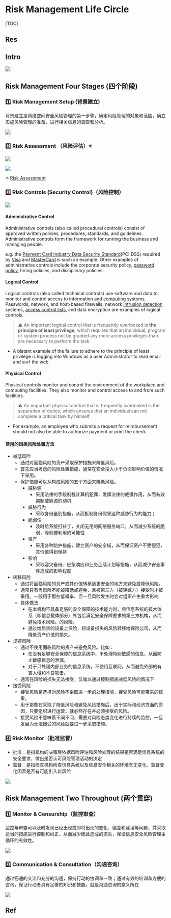 # Risk Management Life Circle

[TOC]



## Res



## Intro
![](../../../../../Assets/Pics/Screenshot%202023-10-08%20at%2011.03.41AM.png)



## Risk Management Four Stages (四个阶段)
### 1️⃣ Risk Management Setup (背景建立)
背景建立是网络空间安全风险管理的第一步骤，确定风险管理的对象和范围，确立实施风险管理的准备，进行相关信息的调查和分析。

![](../../../../../Assets/Pics/Screenshot%202023-11-03%20at%201.39.00PM.png)

### 2️⃣ Risk Assessment （风险评估）⭐

![](../../../../../Assets/Pics/Screenshot%202023-11-03%20at%201.39.28PM.png)

![](../../../../../Assets/Pics/Screenshot%202023-10-08%20at%2011.11.33AM.png)

↗ [Risk Assessment](Risk%20Assessment.md)

### 3️⃣ Risk Controls (Security Control)（风险控制）
![](../../../../../Assets/Pics/Screenshot%202023-11-03%20at%201.39.51PM.png)

#### Administrative Control
Administrative controls (also called procedural controls) consist of approved written policies, procedures, standards, and guidelines. Administrative controls form the framework for running the business and managing people.

e.g. the [Payment Card Industry Data Security Standard](https://en.wikipedia.org/wiki/Payment_Card_Industry_Data_Security_Standard)(PCI DSS) required by [Visa](https://en.wikipedia.org/wiki/Visa_Inc.) and [MasterCard](https://en.wikipedia.org/wiki/MasterCard) is such an example. Other examples of administrative controls include the corporate security policy, [password policy](https://en.wikipedia.org/wiki/Password_policy), hiring policies, and disciplinary policies.
#### Logical Control
Logical controls (also called technical controls) use software and data to monitor and control access to information and [computing](https://en.wikipedia.org/wiki/Computing) systems. Passwords, network, and host-based firewalls, network [intrusion detection](https://en.wikipedia.org/wiki/Intrusion_detection) systems, [access control lists](https://en.wikipedia.org/wiki/Access_control_list), and data encryption are examples of logical controls.

> ⚠ An important logical control that is frequently overlooked is **the principle of least privilege,** which requires that an individual, program or system process not be granted any more access privileges than are necessary to perform the task.

- A blatant example of the failure to adhere to the principle of least privilege is logging into Windows as a user Administrator to read email and surf the web
#### Physical Control
Physical controls monitor and control the environment of the workplace and computing facilities. They also monitor and control access to and from such facilities. 

> ⚠ An important physical control that is frequently overlooked is the separation of duties, which ensures that an individual can not complete a critical task by himself.

- For example, an employee who submits a request for reimbursement should not also be able to authorize payment or print the check.


#### 常用的四类风险处置方法
- 减低风险
	- 通过对面临风险的资产采取保护措施来降低风险。
	- 首先应当考虑的风险处置措施，通常在安全投入小于负面影响价值的情况下采用。
	- 保护措施可以从构成风险的五个方面来降低风险。
		- 威胁源
			- 采用法律的手段制裁计算机犯罪，发挥法律的威慑作用，从而有效遏制威胁源的动机
		- 威胁行为
			- 采取身份鉴别措施，从而抵制身份假冒这种威胁行为的能力；
		- 脆弱性
			- 及时给系统打补丁，关闭无用的网络服务端口，从而减少系统的脆弱，降低被利用的可能性
		- 资产
			- 采用各种防护措施，建立资产的安全域，从而保证资产不受侵犯，其价值得到保持
		- 影响
			- 采取容灾备份、应急响应和业务连续计划等措施，从而减少安全事件造成的影响程度
- 转移风险
	- 通过将面临风险的资产或其价值转移到更安全的地方来避免或降低风险。
	- 通常只有当风险不能被降低或避免、且被第三方（被转嫁方）接受时才被采用。一般用于那些低概率、但一旦风险发生时会对组织产生重大影响
	- 具体做法
		- 在本机构不具备足够的安全保障的技术能力时，将信息系统的技术体系（即信息载体部分）外包给满足安全保障要求的第三方机构，从而避免技术风险。的风险。
		- 通过给昂贵的设备上保险，将设备损失的风险转移给保险公司，从而降低资产价值的损失。
- 规避风险
	- 通过不使用面临风险的资产来避免风险。比如：
		- 在没有足够安全保障的信息系统中，不处理特别敏感的信息，从而防止敏感信息的泄漏。
		- 对于只处理内部业务的信息系统，不使用互联网，从而避免外部的有害入侵和不良攻击。
	- 通常在风险的损失无法接受，又难以通过控制措施减低风险的情况下
- 接受风险
	- 接受风险是选择对风险不采取进一步的处理措施，接受风险可能带来的结果。
	- 用于那些在采取了降低风险和避免风险措施后，出于实际和经济方面的原因，只要组织进行运营，就必然存在并必须接受的风险。
	- 接受风险不意味着不闻不问，需要对风险态势变化进行持续的监控，一旦发展为无法接受的风险就要进一步采取措施。

### 4️⃣ Risk Monitor（批准监督）
- 批准：是指机构的决策层依据风险评估和风险处理的结果是否满足信息系统的安全要求，做出是否认可风险管理活动的决定
- 监督：是指检查机构检查信息系统以及信息安全相关的环境有无变化，监督变化因素是否有可能引入新风险

![](../../../../../Assets/Pics/Screenshot%202023-11-03%20at%201.46.57PM.png)



## Risk Management Two Throughout (两个贯穿)
### 1️⃣ Monitor & Censurship（监控审查）
监控与审查可以及时发现已经出现或即将出现的变化、偏差和延误等问题，并采取适当的措施进行控制和纠正，从而减少因此造成的损失，保证信息安全风险管理主循环的有效性。

![](../../../../../Assets/Pics/Screenshot%202023-11-03%20at%201.47.32PM.png)

### 2️⃣ Communication & Consultation（沟通咨询）
通过畅通的交流和充分的沟通，保持行动的协调和一致；通过有效的培训和方便的咨询，保证行动者具有足够的知识和技能，就是沟通咨询的意义所在

![](../../../../../Assets/Pics/Screenshot%202023-11-03%20at%201.47.58PM.png)



## Ref
